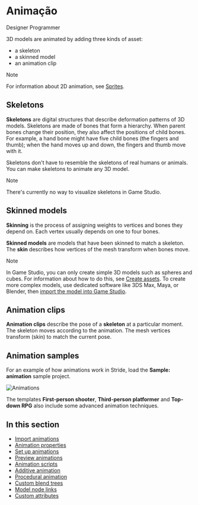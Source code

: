 # Animação

<span class="badge text-bg-success">Designer</span>
<span class="badge text-bg-success">Programmer</span>

3D models are animated by adding three kinds of asset:

* a skeleton
* a skinned model
* an animation clip

>[!Note]
>For information about 2D animation, see [Sprites](../sprites/index.md).

## Skeletons

**Skeletons** are digital structures that describe deformation patterns of 3D models. Skeletons are made of bones that form a hierarchy. When parent bones change their position, they also affect the positions of child bones. For example, a hand bone might have five child bones (the fingers and thumb); when the hand moves up and down, the fingers and thumb move with it.

Skeletons don't have to resemble the skeletons of real humans or animals. You can make skeletons to animate any 3D model.

>[!NOTE]
>There's currently no way to visualize skeletons in Game Studio.

## Skinned models

**Skinning** is the process of assigning weights to vertices and bones they depend on. Each vertex usually depends on one to four bones.

**Skinned models** are models that have been skinned to match a skeleton. The **skin** describes how vertices of the mesh transform when bones move.

>[!NOTE]
>In Game Studio, you can only create simple 3D models such as spheres and cubes. For information about how to do this, see [Create assets](../game-studio/create-assets.md). To create more complex models, use dedicated software like 3DS Max, Maya, or Blender, then [import the model into Game Studio](import-animations.md).

## Animation clips

**Animation clips** describe the pose of a **skeleton** at a particular moment. The skeleton moves according to the animation. The mesh vertices transform (skin) to match the current pose.

## Animation samples

For an example of how animations work in Stride, load the **Sample: animation** sample project.

![Animations](media/animations-index1.png)

The templates **First-person shooter**, **Third-person platformer** and **Top-down RPG** also include some advanced animation techniques.

## In this section

* [Import animations](import-animations.md)
* [Animation properties](animation-properties.md)
* [Set up animations](set-up-animations.md)
* [Preview animations](preview-animations.md)
* [Animation scripts](animation-scripts.md)
* [Additive animation](additive-animation.md)
* [Procedural animation](procedural-animation.md)
* [Custom blend trees](custom-blend-trees.md)
* [Model node links](model-node-links.md)
* [Custom attributes](custom-attributes.md)